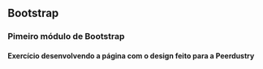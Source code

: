 ## Bootstrap
### Pimeiro módulo de Bootstrap
#### Exercício desenvolvendo a página com o design feito para a Peerdustry